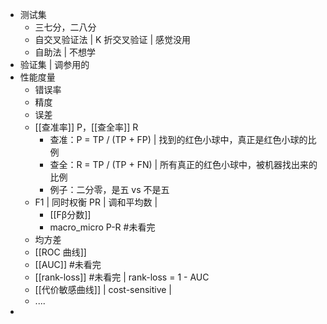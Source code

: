 
+ 测试集
	+ 三七分，二八分
	+ 自交叉验证法 | K 折交叉验证 | 感觉没用
	+ 自助法 | 不想学
+ 验证集 | 调参用的
+ 性能度量
	+ 错误率
	+ 精度
	+ 误差
	+ [[查准率]] P，[[查全率]] R
		+ 查准：P = TP / (TP + FP)  | 找到的红色小球中，真正是红色小球的比例
		+ 查全：R = TP / (TP + FN) | 所有真正的红色小球中，被机器找出来的比例
		+ 例子：二分零，是五 vs 不是五
	+ F1 | 同时权衡 PR | 调和平均数 | 
		+ [[Fβ分数]]
		+ macro_micro P-R #未看完  
	+ 均方差
	+ [[ROC 曲线]]
	+ [[AUC]] #未看完 
	+ [[rank-loss]] #未看完  | rank-loss = 1 - AUC
	+ [[代价敏感曲线]] | cost-sensitive | 
	+ ....
+ 
